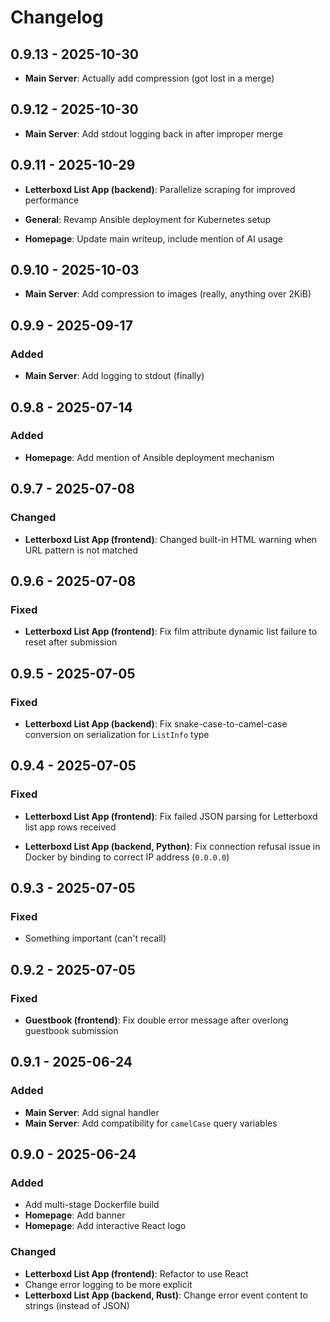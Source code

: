 # Changelog

## 0.9.13 - 2025-10-30

- **Main Server**: Actually add compression (got lost in a merge)


## 0.9.12 - 2025-10-30

- **Main Server**: Add stdout logging back in after improper merge


## 0.9.11 - 2025-10-29

- **Letterboxd List App (backend)**: Parallelize scraping for improved performance

- **General**: Revamp Ansible deployment for Kubernetes setup

- **Homepage**: Update main writeup, include mention of AI usage


## 0.9.10 - 2025-10-03

- **Main Server**: Add compression to images (really, anything over 2KiB)


## 0.9.9 - 2025-09-17

### Added

- **Main Server**: Add logging to stdout (finally)

## 0.9.8 - 2025-07-14

### Added

- **Homepage**: Add mention of Ansible deployment mechanism

## 0.9.7 - 2025-07-08

### Changed

- **Letterboxd List App (frontend)**: Changed built-in HTML warning when URL pattern is not matched


## 0.9.6 - 2025-07-08

### Fixed

- **Letterboxd List App (frontend)**: Fix film attribute dynamic list failure to reset after submission


## 0.9.5 - 2025-07-05

### Fixed

- **Letterboxd List App (backend)**: Fix snake-case-to-camel-case conversion on serialization for `ListInfo` type


## 0.9.4 - 2025-07-05

### Fixed

- **Letterboxd List App (frontend)**: Fix failed JSON parsing for Letterboxd list app rows received

- **Letterboxd List App (backend, Python)**: Fix connection refusal issue in Docker by binding to correct IP address (`0.0.0.0`)

## 0.9.3 - 2025-07-05

### Fixed

- Something important (can't recall)


## 0.9.2 - 2025-07-05

### Fixed

- **Guestbook (frontend)**: Fix double error message after overlong guestbook submission


## 0.9.1 - 2025-06-24

### Added

- **Main Server**: Add signal handler
- **Main Server**: Add compatibility for `camelCase` query variables


## 0.9.0 - 2025-06-24

### Added

- Add multi-stage Dockerfile build
- **Homepage**: Add banner
- **Homepage**: Add interactive React logo

### Changed

- **Letterboxd List App (frontend)**: Refactor to use React
- Change error logging to be more explicit
- **Letterboxd List App (backend, Rust)**: Change error event content to strings (instead of JSON)

